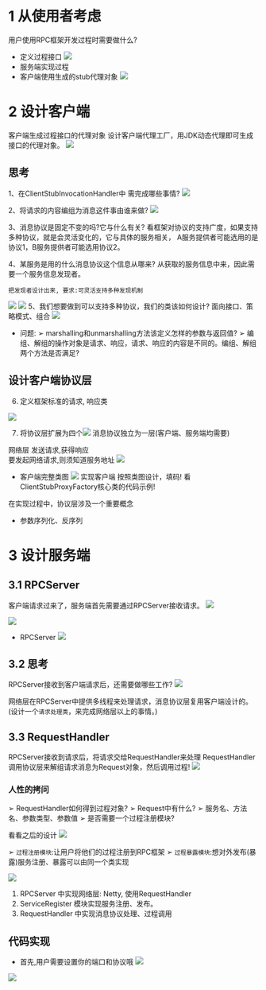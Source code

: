 # 1 从使用者考虑

用户使用RPC框架开发过程时需要做什么?

- 定义过程接口
![](https://img-blog.csdnimg.cn/20191114132816733.png)
- 服务端实现过程
- 客户端使用生成的stub代理对象
![](https://img-blog.csdnimg.cn/20191114132906197.png?x-oss-process=image/watermark,type_ZmFuZ3poZW5naGVpdGk,shadow_10,text_aHR0cHM6Ly9qYXZhZWRnZS5ibG9nLmNzZG4ubmV0,size_16,color_FFFFFF,t_70)

# 2 设计客户端
客户端生成过程接口的代理对象
设计客户端代理工厂，用JDK动态代理即可生成接口的代理对象。
![](https://img-blog.csdnimg.cn/20191114132958985.png?x-oss-process=image/watermark,type_ZmFuZ3poZW5naGVpdGk,shadow_10,text_aHR0cHM6Ly9qYXZhZWRnZS5ibG9nLmNzZG4ubmV0,size_16,color_FFFFFF,t_70)

## 思考
1、在ClientStubInvocationHandler中 需完成哪些事情?
![](https://img-blog.csdnimg.cn/2019111413331941.png?x-oss-process=image/watermark,type_ZmFuZ3poZW5naGVpdGk,shadow_10,text_aHR0cHM6Ly9qYXZhZWRnZS5ibG9nLmNzZG4ubmV0,size_16,color_FFFFFF,t_70)

2、将请求的内容编组为消息这件事由谁来做?
![](https://img-blog.csdnimg.cn/20191114133337475.png?x-oss-process=image/watermark,type_ZmFuZ3poZW5naGVpdGk,shadow_10,text_aHR0cHM6Ly9qYXZhZWRnZS5ibG9nLmNzZG4ubmV0,size_16,color_FFFFFF,t_70)

3、消息协议是固定不变的吗?它与什么有关?
看框架对协议的支持广度，如果支持多种协议，就是会灵活变化的，它与具体的服务相关，
A服务提供者可能选用的是协议1，B服务提供者可能选用协议2。


4、某服务是用的什么消息协议这个信息从哪来?
从获取的服务信息中来，因此需要一个服务信息发现者。

`把发现者设计出来, 要求:可灵活支持多种发现机制`

![](https://img-blog.csdnimg.cn/20191115003249371.png?x-oss-process=image/watermark,type_ZmFuZ3poZW5naGVpdGk,shadow_10,text_aHR0cHM6Ly9qYXZhZWRnZS5ibG9nLmNzZG4ubmV0,size_16,color_FFFFFF,t_70)
![](https://img-blog.csdnimg.cn/2019111500530155.png?x-oss-process=image/watermark,type_ZmFuZ3poZW5naGVpdGk,shadow_10,text_aHR0cHM6Ly9qYXZhZWRnZS5ibG9nLmNzZG4ubmV0,size_16,color_FFFFFF,t_70)
5、我们想要做到可以支持多种协议，我们的类该如何设计?
面向接口、策略模式、组合
![](https://img-blog.csdnimg.cn/20191115005522357.png?x-oss-process=image/watermark,type_ZmFuZ3poZW5naGVpdGk,shadow_10,text_aHR0cHM6Ly9qYXZhZWRnZS5ibG9nLmNzZG4ubmV0,size_16,color_FFFFFF,t_70)
- 问题:
➢ marshalling和unmarshalling方法该定义怎样的参数与返回值?
➢ 编组、解组的操作对象是请求、响应，请求、响应的内容是不同的。编组、解组两个方法是否满足?

## 设计客户端协议层

6. 定义框架标准的请求, 响应类

![](https://img-blog.csdnimg.cn/20191115005858703.png?x-oss-process=image/watermark,type_ZmFuZ3poZW5naGVpdGk,shadow_10,text_aHR0cHM6Ly9qYXZhZWRnZS5ibG9nLmNzZG4ubmV0,size_16,color_FFFFFF,t_70)

7. 将协议层扩展为四个![](https://img-blog.csdnimg.cn/20191115010053143.png?x-oss-process=image/watermark,type_ZmFuZ3poZW5naGVpdGk,shadow_10,text_aHR0cHM6Ly9qYXZhZWRnZS5ibG9nLmNzZG4ubmV0,size_16,color_FFFFFF,t_70)
消息协议独立为一层(客户端、服务端均需要)

网络层
发送请求,获得响应  
要发起网络请求,则须知道服务地址
![](https://img-blog.csdnimg.cn/20191115123239178.png?x-oss-process=image/watermark,type_ZmFuZ3poZW5naGVpdGk,shadow_10,text_aHR0cHM6Ly9qYXZhZWRnZS5ibG9nLmNzZG4ubmV0,size_16,color_FFFFFF,t_70)

- 客户端完整类图
![](https://img-blog.csdnimg.cn/20191115123823652.png?x-oss-process=image/watermark,type_ZmFuZ3poZW5naGVpdGk,shadow_10,text_aHR0cHM6Ly9qYXZhZWRnZS5ibG9nLmNzZG4ubmV0,size_16,color_FFFFFF,t_70)
实现客户端
按照类图设计，填码!
看ClientStubProxyFactory核心类的代码示例!

在实现过程中，协议层涉及一个重要概念
- 参数序列化、反序列


#  3 设计服务端
## 3.1 RPCServer
客户端请求过来了，服务端首先需要通过RPCServer接收请求。
![](https://img-blog.csdnimg.cn/20191115235722470.png?x-oss-process=image/watermark,type_ZmFuZ3poZW5naGVpdGk,shadow_10,text_aHR0cHM6Ly9qYXZhZWRnZS5ibG9nLmNzZG4ubmV0,size_1,color_FFFFFF,t_70)

![](https://img-blog.csdnimg.cn/20191115235736165.png?x-oss-process=image/watermark,type_ZmFuZ3poZW5naGVpdGk,shadow_10,text_aHR0cHM6Ly9qYXZhZWRnZS5ibG9nLmNzZG4ubmV0,size_1,color_FFFFFF,t_70)

- RPCServer
![](https://img-blog.csdnimg.cn/20191116001129440.png?x-oss-process=image/watermark,type_ZmFuZ3poZW5naGVpdGk,shadow_10,text_aHR0cHM6Ly9qYXZhZWRnZS5ibG9nLmNzZG4ubmV0,size_1,color_FFFFFF,t_70)

## 3.2 思考
RPCServer接收到客户端请求后，还需要做哪些工作?
![](https://img-blog.csdnimg.cn/20191115235943756.png?x-oss-process=image/watermark,type_ZmFuZ3poZW5naGVpdGk,shadow_10,text_aHR0cHM6Ly9qYXZhZWRnZS5ibG9nLmNzZG4ubmV0,size_16,color_FFFFFF,t_70)

网络层在RPCServer中提供多线程来处理请求，消息协议层复用客户端设计的。
(设计一个`请求处理类`，来完成网络层以上的事情。)

## 3.3 RequestHandler
RPCServer接收到请求后，将请求交给RequestHandler来处理
RequestHandler调用协议层来解组请求消息为Request对象，然后调用过程!
![](https://img-blog.csdnimg.cn/20191116000813865.png?x-oss-process=image/watermark,type_ZmFuZ3poZW5naGVpdGk,shadow_10,text_aHR0cHM6Ly9qYXZhZWRnZS5ibG9nLmNzZG4ubmV0,size_1,color_FFFFFF,t_70)

### 人性的拷问
➢ RequestHandler如何得到过程对象?
➢ Request中有什么?
➢ 服务名、方法名、参数类型、参数值
➢ 是否需要一个过程注册模块?

看看之后的设计
![](https://img-blog.csdnimg.cn/20191116002808402.png?x-oss-process=image/watermark,type_ZmFuZ3poZW5naGVpdGk,shadow_10,text_aHR0cHM6Ly9qYXZhZWRnZS5ibG9nLmNzZG4ubmV0,size_1,color_FFFFFF,t_70)

➢ `过程注册模块`:让用户将他们的过程注册到RPC框架
➢ `过程暴露模块`:想对外发布(暴露)服务注册、暴露可以由同一个类实现

![](https://img-blog.csdnimg.cn/20191116003017951.png?x-oss-process=image/watermark,type_ZmFuZ3poZW5naGVpdGk,shadow_10,text_aHR0cHM6Ly9qYXZhZWRnZS5ibG9nLmNzZG4ubmV0,size_1,color_FFFFFF,t_70)

1. RPCServer 中实现网络层: Netty, 使用RequestHandler
2. ServiceRegister 模块实现服务注册、发布。
3. RequestHandler 中实现消息协议处理、过程调用

## 代码实现
- 首先,用户需要设置你的端口和协议哦
![](https://img-blog.csdnimg.cn/20191116003532999.png?x-oss-process=image/watermark,type_ZmFuZ3poZW5naGVpdGk,shadow_10,text_aHR0cHM6Ly9qYXZhZWRnZS5ibG9nLmNzZG4ubmV0,size_1,color_FFFFFF,t_70)


![](https://img-blog.csdnimg.cn/20191116003822920.png?x-oss-process=image/watermark,type_ZmFuZ3poZW5naGVpdGk,shadow_10,text_aHR0cHM6Ly9qYXZhZWRnZS5ibG9nLmNzZG4ubmV0,size_1,color_FFFFFF,t_70)